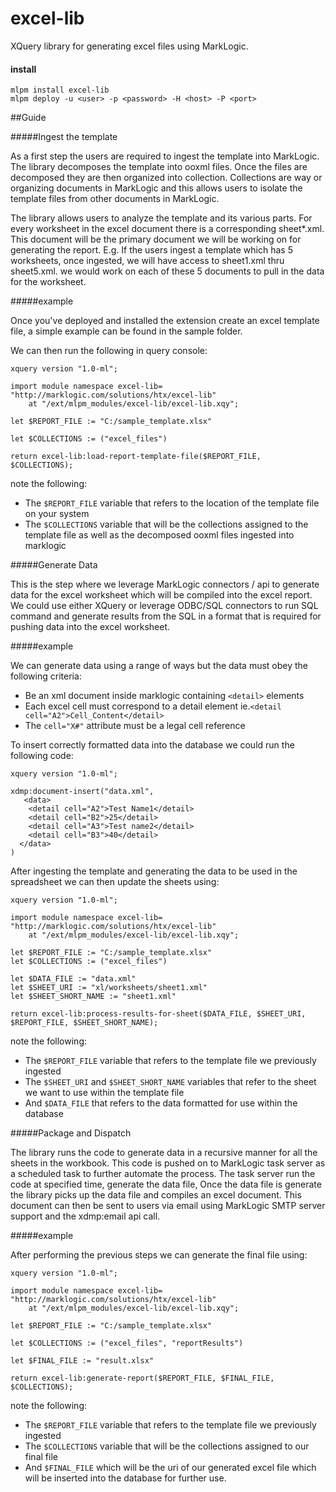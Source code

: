 # excel-lib
XQuery library for generating excel files using MarkLogic.

#### install

    mlpm install excel-lib
	mlpm deploy -u <user> -p <password> -H <host> -P <port>


##Guide

#####Ingest the template

As a first step the users are required to ingest the template into MarkLogic. The library decomposes the template into ooxml files. Once the files are decomposed they are then organized into collection. Collections are way or organizing documents in MarkLogic and this allows users to isolate the template files from other documents in MarkLogic.

The library allows users to analyze the template and its various parts. For every worksheet in the excel document there is a corresponding sheet*.xml. This document will be the primary document we will be working on for generating the report. E.g. If the users ingest a template which has 5 worksheets, once ingested, we will have access to sheet1.xml thru sheet5.xml. we would work on each of these 5 documents to pull in the data for the worksheet.

#####example

Once you've deployed and installed the extension create an excel template file, a simple example can be found in the sample folder.

We can then run the following in query console:

	xquery version "1.0-ml";
	
	import module namespace excel-lib= "http://marklogic.com/solutions/htx/excel-lib" 
		at "/ext/mlpm_modules/excel-lib/excel-lib.xqy";
		
	let $REPORT_FILE := "C:/sample_template.xlsx"

	let $COLLECTIONS := ("excel_files")
		  
	return excel-lib:load-report-template-file($REPORT_FILE, $COLLECTIONS);

note the following:

-  The `$REPORT_FILE` variable that refers to the location of the template file on your system
-  The `$COLLECTIONS` variable that will be the collections assigned to the template file as well as the decomposed ooxml files ingested into marklogic

#####Generate Data

This is the step where we leverage MarkLogic connectors / api to generate data for the excel worksheet which will be compiled into the excel report.
We could use either XQuery or leverage ODBC/SQL connectors to run SQL command and generate results from the SQL in a format that is required for pushing data into the excel worksheet.


#####example

We can generate data using a range of ways but the data must obey the following criteria:

- Be an xml document inside marklogic containing `<detail>` elements
- Each excel cell must correspond to a detail element ie.`<detail cell="A2">Cell_Content</detail>`
- The `cell="X#"` attribute must be a legal cell reference


To insert correctly formatted data into the database we could run the following code:

	xquery version "1.0-ml";

	xdmp:document-insert("data.xml",
	   <data>
	    <detail cell="A2">Test Name1</detail>
	    <detail cell="B2">25</detail>
	    <detail cell="A3">Test name2</detail>
	    <detail cell="B3">40</detail>
	  </data> 
	)

After ingesting the template and generating the data to be used in the spreadsheet we can then update the sheets using:

	xquery version "1.0-ml";

	import module namespace excel-lib= "http://marklogic.com/solutions/htx/excel-lib" 
		at "/ext/mlpm_modules/excel-lib/excel-lib.xqy";
	
	let $REPORT_FILE := "C:/sample_template.xlsx"
	let $COLLECTIONS := ("excel_files")
	
	let $DATA_FILE := "data.xml"
	let $SHEET_URI := "xl/worksheets/sheet1.xml"
	let $SHEET_SHORT_NAME := "sheet1.xml"
	  
	return excel-lib:process-results-for-sheet($DATA_FILE, $SHEET_URI, $REPORT_FILE, $SHEET_SHORT_NAME);

note the following:

-  The `$REPORT_FILE` variable that refers to the template file we previously ingested
-  The `$SHEET_URI` and `$SHEET_SHORT_NAME` variables that refer to the sheet we want to use within the template file
-  And `$DATA_FILE` that refers to the data formatted for use within the database

#####Package and Dispatch

The library runs the code to generate data in a recursive manner for all the sheets in the workbook.
This code is pushed on to MarkLogic task server as a scheduled task to further automate the process. 
The task server run the code at specified time, generate the data file, Once the data file is generate the library picks up the data file and compiles an excel document. This document can then be sent to users via email using MarkLogic SMTP server support and the xdmp:email api call. 

#####example

After performing the previous steps we can generate the final file using:

	xquery version "1.0-ml";
	
	import module namespace excel-lib= "http://marklogic.com/solutions/htx/excel-lib" 
		at "/ext/mlpm_modules/excel-lib/excel-lib.xqy";
	
	let $REPORT_FILE := "C:/sample_template.xlsx"
	
	let $COLLECTIONS := ("excel_files", "reportResults")
	
	let $FINAL_FILE := "result.xlsx"
	
	return excel-lib:generate-report($REPORT_FILE, $FINAL_FILE, $COLLECTIONS);

note the following:

-  The `$REPORT_FILE` variable that refers to the template file we previously ingested
-  The `$COLLECTIONS` variable that will be the collections assigned to our final file
-  And `$FINAL_FILE` which will be the uri of our generated excel file which will be inserted into the database for further use.

